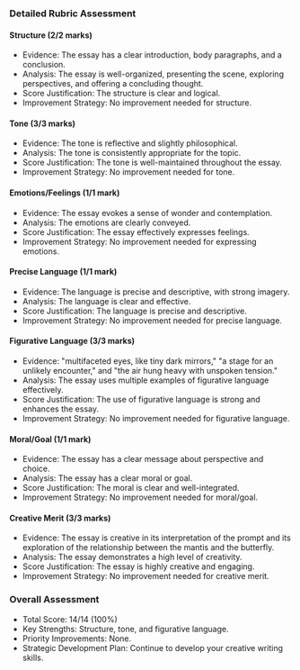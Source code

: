 ### Detailed Rubric Assessment

#### Structure (2/2 marks)

- Evidence: The essay has a clear introduction, body paragraphs, and a conclusion.
- Analysis: The essay is well-organized, presenting the scene, exploring perspectives, and offering a concluding thought.
- Score Justification: The structure is clear and logical.
- Improvement Strategy: No improvement needed for structure.

#### Tone (3/3 marks)

- Evidence: The tone is reflective and slightly philosophical.
- Analysis: The tone is consistently appropriate for the topic.
- Score Justification: The tone is well-maintained throughout the essay.
- Improvement Strategy: No improvement needed for tone.

#### Emotions/Feelings (1/1 mark)

- Evidence: The essay evokes a sense of wonder and contemplation.
- Analysis: The emotions are clearly conveyed.
- Score Justification: The essay effectively expresses feelings.
- Improvement Strategy: No improvement needed for expressing emotions.

#### Precise Language (1/1 mark)

- Evidence: The language is precise and descriptive, with strong imagery.
- Analysis: The language is clear and effective.
- Score Justification: The language is precise and descriptive.
- Improvement Strategy: No improvement needed for precise language.

#### Figurative Language (3/3 marks)

- Evidence: "multifaceted eyes, like tiny dark mirrors," "a stage for an unlikely encounter," and "the air hung heavy with unspoken tension."
- Analysis: The essay uses multiple examples of figurative language effectively.
- Score Justification: The use of figurative language is strong and enhances the essay.
- Improvement Strategy: No improvement needed for figurative language.

#### Moral/Goal (1/1 mark)

- Evidence: The essay has a clear message about perspective and choice.
- Analysis: The essay has a clear moral or goal.
- Score Justification: The moral is clear and well-integrated.
- Improvement Strategy: No improvement needed for moral/goal.

#### Creative Merit (3/3 marks)

- Evidence: The essay is creative in its interpretation of the prompt and its exploration of the relationship between the mantis and the butterfly.
- Analysis: The essay demonstrates a high level of creativity.
- Score Justification: The essay is highly creative and engaging.
- Improvement Strategy: No improvement needed for creative merit.

### Overall Assessment

- Total Score: 14/14 (100%)
- Key Strengths: Structure, tone, and figurative language.
- Priority Improvements: None.
- Strategic Development Plan: Continue to develop your creative writing skills.
